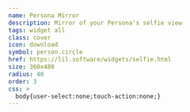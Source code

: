 ```yaml
---
name: Persona Mirror
description: Mirror of your Persona's selfie view
tags: widget all
class: cover
icon: download 
symbol: person.circle
href: https://lil.software/widgets/selfie.html
size: 360x480
radius: 40
order: 3
css: >
  body{user-select:none;touch-action:none;}
---
```

